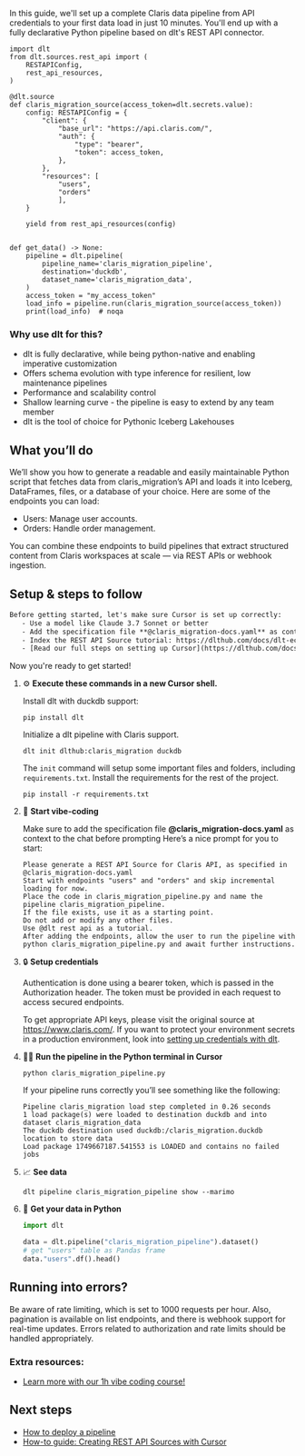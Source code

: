 In this guide, we'll set up a complete Claris data pipeline from API credentials to your first data load in just 10 minutes. You'll end up with a fully declarative Python pipeline based on dlt's REST API connector.

```python-outcome
import dlt
from dlt.sources.rest_api import (
    RESTAPIConfig,
    rest_api_resources,
)

@dlt.source
def claris_migration_source(access_token=dlt.secrets.value):
    config: RESTAPIConfig = {
        "client": {
            "base_url": "https://api.claris.com/",
            "auth": {
                "type": "bearer",
                "token": access_token,
            },
        },
        "resources": [
            "users",
            "orders"
            ],
    }

    yield from rest_api_resources(config)


def get_data() -> None:
    pipeline = dlt.pipeline(
        pipeline_name='claris_migration_pipeline',
        destination='duckdb',
        dataset_name='claris_migration_data', 
    )
    access_token = "my_access_token"
    load_info = pipeline.run(claris_migration_source(access_token))
    print(load_info)  # noqa
```

### Why use dlt for this?

- dlt is fully declarative, while being python-native and enabling imperative customization
- Offers schema evolution with type inference for resilient, low maintenance pipelines
- Performance and scalability control
- Shallow learning curve - the pipeline is easy to extend by any team member
- dlt is the tool of choice for Pythonic Iceberg Lakehouses

## What you’ll do

We’ll show you how to generate a readable and easily maintainable Python script that fetches data from claris_migration’s API and loads it into Iceberg, DataFrames, files, or a database of your choice. Here are some of the endpoints you can load:

- Users: Manage user accounts.
- Orders: Handle order management.

You can combine these endpoints to build pipelines that extract structured content from Claris workspaces at scale — via REST APIs or webhook ingestion.

## Setup & steps to follow

```default
Before getting started, let's make sure Cursor is set up correctly:
   - Use a model like Claude 3.7 Sonnet or better
   - Add the specification file **@claris_migration-docs.yaml** as context
   - Index the REST API Source tutorial: https://dlthub.com/docs/dlt-ecosystem/verified-sources/rest_api/ and add it to context as **@dlt rest api**
   - [Read our full steps on setting up Cursor](https://dlthub.com/docs/dlt-ecosystem/llm-tooling/cursor-restapi#23-configuring-cursor-with-documentation)
```

Now you're ready to get started! 

1. ⚙️ **Execute these commands in a new Cursor shell.**
    
    Install dlt with duckdb support:
    ```shell
    pip install dlt
    ```

    Initialize a dlt pipeline with Claris support.
    ```shell
    dlt init dlthub:claris_migration duckdb
    ```

    The `init` command will setup some important files and folders, including `requirements.txt`. Install the requirements for the rest of the project.
    ```shell
    pip install -r requirements.txt
    ```
    
2. 🤠 **Start vibe-coding**
    
    Make sure to add the specification file **@claris_migration-docs.yaml** as context to the chat before prompting
    Here’s a nice prompt for you to start: 
    
    ```prompt
    Please generate a REST API Source for Claris API, as specified in @claris_migration-docs.yaml 
    Start with endpoints "users" and "orders" and skip incremental loading for now. 
    Place the code in claris_migration_pipeline.py and name the pipeline claris_migration_pipeline. 
    If the file exists, use it as a starting point. 
    Do not add or modify any other files. 
    Use @dlt rest api as a tutorial. 
    After adding the endpoints, allow the user to run the pipeline with python claris_migration_pipeline.py and await further instructions.
    ```

    
3. 🔒 **Setup credentials** 
    
    Authentication is done using a bearer token, which is passed in the Authorization header. The token must be provided in each request to access secured endpoints.
    
    To get appropriate API keys, please visit the original source at https://www.claris.com/.
    If you want to protect your environment secrets in a production environment, look into [setting up credentials with dlt](https://dlthub.com/docs/walkthroughs/add_credentials).
    
4. 🏃‍♀️ **Run the pipeline in the Python terminal in Cursor**
    
    ```shell
    python claris_migration_pipeline.py
    ```
    
    If your pipeline runs correctly you’ll see something like the following:
    
    ```shell
    Pipeline claris_migration load step completed in 0.26 seconds
    1 load package(s) were loaded to destination duckdb and into dataset claris_migration_data
    The duckdb destination used duckdb:/claris_migration.duckdb location to store data
    Load package 1749667187.541553 is LOADED and contains no failed jobs
    ```
    
5. 📈 **See data**
    
    ```shell
    dlt pipeline claris_migration_pipeline show --marimo
    ```
    
6. 🐍 **Get your data in Python**
    
    ```python
    import dlt

   data = dlt.pipeline("claris_migration_pipeline").dataset()
   # get "users" table as Pandas frame
   data."users".df().head()
    ```

## Running into errors?

Be aware of rate limiting, which is set to 1000 requests per hour. Also, pagination is available on list endpoints, and there is webhook support for real-time updates. Errors related to authorization and rate limits should be handled appropriately.

### Extra resources:

- [Learn more with our 1h vibe coding course!](https://www.youtube.com/watch?v=GGid70rnJuM)

## Next steps

- [How to deploy a pipeline](https://dlthub.com/docs/walkthroughs/deploy-a-pipeline)
- [How-to guide: Creating REST API Sources with Cursor](https://dlthub.com/docs/dlt-ecosystem/llm-tooling/cursor-restapi)